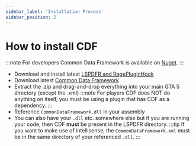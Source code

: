 ```yaml
---
sidebar_label: 'Installation Process'
sidebar_position: 2
---
```


# How to install CDF
:::note For developers
Common Data Framework is available on [Nuget](https://www.nuget.org/packages/CommonDataFramework/).
:::
- Download and install latest [LSPDFR and RagePluginHook](https://www.lcpdfr.com/downloads/gta5mods/g17media/7792-lspd-first-response/)
- Download latest [Common Data Framework](https://github.com/Policing-Redefined/CommonDataFramework/releases/)
- Extract the .zip and drag-and-drop everything into your main GTA 5 directory (except the .xml)
:::note For players
CDF does NOT do anything on itself, you must be using a plugin that has CDF as a dependency.
:::
- Reference `CommonDataFramework.dll` in your assembly
- You can also have your `.dll` etc. somewhere else but if you are running your code, then CDF __**must**__ be present in the LSPDFR directory.
:::tip
If you want to make use of intellisense, the `CommonDataFramework.xml` must be in the same directory of your referenced `.dll`.
:::